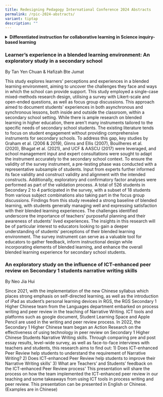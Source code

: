 ```yaml
---
title: Redesigning Pedagogy International Conference 2024 Abstracts
permalink: /rpic-2024-abstracts/
variant: tiptap
description: ""
---
```

<div data-type="detailGroup" class="isomer-accordion-group isomer-accordion isomer-accordion-white">
<details class="isomer-details">
<summary><strong>Differentiated instruction for collaborative learning in Science inquiry-based learning </strong>
</summary>
<div data-type="detailsContent" class="isomer-details-content">
<p></p>
<p><strong>By Chan Sau Siong &amp; Cindy Tiong</strong>
</p>
<p>Abstract</p>
<p>Science inquiry-based learning (IBL) often adopts a student-centred approach
that requires teachers to design the IBL activities as well as employ facilitation
strategies to guide students in their inquiry. This workshop aims to provide
teachers with a series of teaching actions that allow students to work
collaboratively to achieve the learning goals of inquiry-based learning.
With the use of these teaching actions, students assume different roles
to cross-examine scientific concepts or data in small groups. Interest
is differentiated in the role playing process and instruction is further
differentiated based on readiness by providing students with different
types of Socratic questions in the inquiry process to support student metacognition.
In this IBL approach, teachers play the role of facilitators who guide
students in their inquiry process to achieve the criteria of success. This
collaborative learning experience has been used in Biology, Chemistry and
Physics IBLs in Raffles Girls’ School (Secondary), with the IBL activities
ranging from exploring a phenomenon to analysing data and evidence. On
the whole, both teachers and students have responded positively to the
teaching actions in these IBLs based on the data gathered from teachers,
students and third party observations. Students have been able to achieve
the learning outcomes with a deeper level of conceptual understanding.
In addition, the use of Socratic questions in the collaborative learning
process played a role in developing students’ intellectual traits.</p>
</div>
</details>
</div>
<h4></h4>
<h3>Learner’s experience in a blended learning environment: An exploratory study in a secondary school </h3>
<p>By Tan Yen Chuan &amp; Hafizah Bte Jumat</p>
<p>This study explores learners' perceptions and experiences in a blended
learning environment, aiming to uncover the challenges they face and ways
in which the school can provide support. This study employed a single-case
mixed-methods research design, utilising a survey with Likert-scale and
open-ended questions, as well as focus group discussions. This approach
aimed to document students' experiences in both asynchronous and synchronous
lessons, both inside and outside the classroom, within a secondary school
setting. While there is ample research on blended learning in higher education,
there aren't many instruments tailored to the specific needs of secondary
school students. The existing literature tends to focus on student engagement
without providing comprehensive instruments for secondary schools. To address
this gap, key studies by Graham et al. (2006 &amp; 2019), Ginns and Ellis
(2007), Bouilheres et al. (2020), Bhagat et al. (2021), and UCF &amp; AASCU
(2017) were leveraged, and school management input and expert consultations
were sought to adapt the instrument accurately to the secondary school
context. To ensure the validity of the survey instrument, a pre-testing
phase was conducted with a representative subsample of students. Input
from experts further informed its face validity and construct validity
and alignment with the intended constructs. Additionally, exploratory and
confirmatory factor analyses were performed as part of the validation process.
A total of 526 students in Secondary 2 to 4 participated in the survey,
with a subset of 18 students from various subject combinations also taking
part in the focus group discussions. Findings from this study revealed
a strong baseline of blended learning, with students generally managing
well and expressing satisfaction with their blended learning experiences.
The challenges identified underscore the importance of teachers' purposeful
planning and their awareness of students' lived experiences. The insights
in this research will be of particular interest to educators looking to
gain a deeper understanding of students' perceptions of their blended learning
environment. The survey instrument can serve as a valuable tool for educators
to gather feedback, inform instructional design while incorporating elements
of blended learning, and enhance the overall blended learning experience
for secondary school students.</p>
<h3>An exploratory study on the influence of ICT-enhanced peer review on Secondary 1 students narrative writing skills </h3>
<p>By Neo Jia Hui</p>
<p>Since 2021, with the implementation of the new Chinese syllabus which
places strong emphasis on self-directed learning, as well as the introduction
of iPad as student’s personal learning devices in RGS, the RGS Secondary
1 Higher Chinese team from the Languages department embarked on process
writing and peer review in the teaching of Narrative Writing. ICT tools
and platforms such as google document, Student Learning Space and Apple
Pencil are used in the writing and peer review process. In 2022, the Secondary
1 Higher Chinese team began an Action Research on the effectiveness of
using technology in peer review on Secondary 1 Higher Chinese Students
Narrative Writing skills. Through comparing pre and post essay results,
level-wide survey, as well as face-to-face interviews with teachers and
students, this research aims to find out: 1) Does ICT-enhanced Peer Review
help students to understand the requirement of Narrative Writing? 2) Does
ICT-enhanced Peer Review help students to improve their Narrative Writing
skills' 3) What are Teachers’ and Students’ feedback on the ICT-enhanced
Peer Review process' This presentation will share the process on how the
team implemented the ICT-enhanced peer review in our teaching and some
takeaways from using ICT tools in process writing and peer review. This
presentation can be presented in English or Chinese. (Examples are in Chinese)</p>
<p></p>
<p></p>